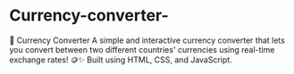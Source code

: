 # Currency-converter-
💱 Currency Converter A simple and interactive currency converter that lets you convert between two different countries' currencies using real-time exchange rates! 🪙✨  Built using HTML, CSS, and JavaScript.
